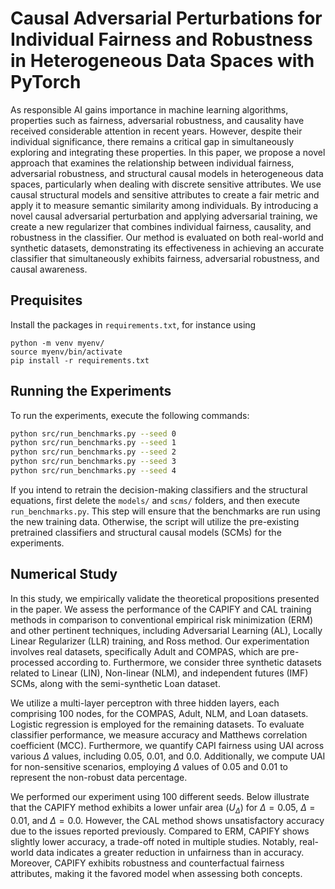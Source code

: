 # Causal Adversarial Perturbations for Individual Fairness and Robustness in Heterogeneous Data Spaces with PyTorch

As responsible AI gains importance in machine learning algorithms, properties such as fairness, adversarial robustness, and causality have received considerable attention in recent years. However, despite their individual significance, there remains a critical gap in simultaneously exploring and integrating these properties. In this paper, we propose a novel approach that examines the relationship between individual fairness, adversarial robustness, and structural causal models in heterogeneous data spaces, particularly when dealing with discrete sensitive attributes. We use causal structural models and sensitive attributes to create a fair metric and apply it to measure semantic similarity among individuals. By introducing a novel causal adversarial perturbation and applying adversarial training, we create a new regularizer that combines individual fairness, causality, and robustness in the classifier. Our method is evaluated on both real-world and synthetic datasets, demonstrating its effectiveness in achieving an accurate classifier that simultaneously exhibits fairness, adversarial robustness, and causal awareness.

## Prequisites

Install the packages in `requirements.txt`, for instance using

```
python -m venv myenv/
source myenv/bin/activate
pip install -r requirements.txt
```

## Running the Experiments

To run the experiments, execute the following commands:

```bash
python src/run_benchmarks.py --seed 0
python src/run_benchmarks.py --seed 1
python src/run_benchmarks.py --seed 2
python src/run_benchmarks.py --seed 3
python src/run_benchmarks.py --seed 4
```

If you intend to retrain the decision-making classifiers and the structural equations, 
first delete the `models/` and `scms/` folders, and then execute `run_benchmarks.py`. This step will ensure that the benchmarks are run using the new training data. Otherwise, the script will utilize the pre-existing pretrained classifiers and structural causal models (SCMs) for the experiments.

## Numerical Study

In this study, we empirically validate the theoretical propositions presented in the paper. We assess the performance of the CAPIFY and CAL training methods in comparison to conventional empirical risk minimization (ERM) and other pertinent techniques, including Adversarial Learning (AL), Locally Linear Regularizer (LLR) training, and Ross method. Our experimentation involves real datasets, specifically Adult and COMPAS, which are pre-processed according to. Furthermore, we consider three synthetic datasets related to Linear (LIN), Non-linear (NLM), and independent futures (IMF) SCMs, along with the semi-synthetic Loan dataset.

We utilize a multi-layer perceptron with three hidden layers, each comprising 100 nodes, for the COMPAS, Adult, NLM, and Loan datasets. Logistic regression is employed for the remaining datasets. To evaluate classifier performance, we measure accuracy and Matthews correlation coefficient (MCC). Furthermore, we quantify CAPI fairness using UAI across various $\Delta$ values, including 0.05, 0.01, and 0.0. Additionally, we compute UAI for non-sensitive scenarios, employing $\Delta$ values of 0.05 and 0.01 to represent the non-robust data percentage. 

We performed our experiment using 100 different seeds.  Below illustrate that the CAPIFY method exhibits a lower unfair area ($U_\Delta$) for $\Delta = 0.05$, $\Delta = 0.01$, and $\Delta = 0.0$. 
However, the CAL method shows unsatisfactory accuracy due to the issues reported previously.
Compared to ERM, CAPIFY shows slightly lower accuracy, a trade-off noted in multiple studies. Notably, real-world data indicates a greater reduction in unfairness than in accuracy.
Moreover, CAPIFY exhibits robustness and counterfactual fairness attributes, making it the favored model when assessing both concepts.
